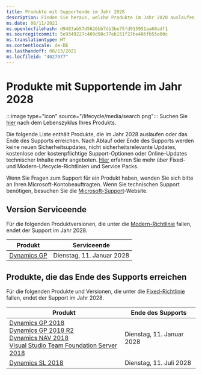 ```yaml
---
title: Produkte mit Supportende im Jahr 2028
description: Finden Sie heraus, welche Produkte im Jahr 2028 auslaufen, das Ende des Supports erreichen oder vom allgemeinen Support auf den erweiterten Support umgestellt werden.
ms.date: 08/11/2021
ms.openlocfilehash: d9483ab57d5626bb7db3be75fd915951aa68adf1
ms.sourcegitcommit: 5e9349227c409d98c77eb151f27be486fb55a00c
ms.translationtype: HT
ms.contentlocale: de-DE
ms.lasthandoff: 08/13/2021
ms.locfileid: "4027977"
---
```

# <a name="products-ending-support-in-2028"></a>Produkte mit Supportende im Jahr 2028

:::image type="icon" source="/lifecycle/media/search.png":::
Suchen Sie [hier](/lifecycle/products/) nach dem Lebenszyklus Ihres Produkts.

Die folgende Liste enthält Produkte, die im Jahr 2028 auslaufen oder das Ende des Supports erreichen. Nach Ablauf oder Ende des Supports werden keine neuen Sicherheitsupdates, nicht sicherheitsrelevante Updates, kostenlose oder kostenpflichtige Support-Optionen oder Online-Updates technischer Inhalte mehr angeboten. [Hier](/lifecycle/overview/product-end-of-support-overview) erfahren Sie mehr über Fixed- und Modern-Lifecycle-Richtlinien und Service Packs.

Wenn Sie Fragen zum Support für ein Produkt haben, wenden Sie sich bitte an Ihren Microsoft-Kontobeauftragten. Wenn Sie technischen Support benötigen, besuchen Sie die [Microsoft-Support](https://support.microsoft.com/contactus/?ws=support)-Website.



## <a name="release-end-of-servicing"></a>Version Serviceende

Für die folgenden Produktversionen, die unter die [Modern-Richtlinie](/lifecycle/policies/modern) fallen, endet der Support im Jahr 2028.

| Produkt | Serviceende |
| --- | --- |
| [Dynamics GP](/lifecycle/products/dynamics-gp?branch=live)<br> | Dienstag, 11. Januar 2028 |


## <a name="products-reaching-end-of-support"></a>Produkte, die das Ende des Supports erreichen

Für die folgenden Produkte und Versionen, die unter die [Fixed-Richtlinie](/lifecycle/policies/fixed) fallen, endet der Support im Jahr 2028.

| Produkt | Ende des Supports |
| --- | --- |
| [Dynamics GP 2018](/lifecycle/products/dynamics-gp-2018?branch=live)<br>[Dynamics GP 2018 R2](/lifecycle/products/dynamics-gp-2018-r2?branch=live)<br>[Dynamics NAV 2018](/lifecycle/products/dynamics-nav-2018?branch=live)<br>[Visual Studio Team Foundation Server 2018](/lifecycle/products/visual-studio-team-foundation-server-2018?branch=live)<br> | Dienstag, 11. Januar 2028 |
| [Dynamics SL 2018](/lifecycle/products/dynamics-sl-2018?branch=live)<br> | Dienstag, 11. Juli 2028 |


